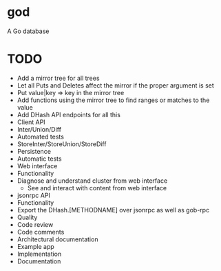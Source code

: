 god
===

A Go database

# TODO

* Add a mirror tree for all trees
 * Let all Puts and Deletes affect the mirror if the proper argument is set
 * Put value|key => key in the mirror tree
 * Add functions using the mirror tree to find ranges or matches to the value
 * Add DHash API endpoints for all this
* Client API
 * Inter/Union/Diff
  * Automated tests
 * StoreInter/StoreUnion/StoreDiff
* Persistence
 * Automatic tests
* Web interface
 * Functionality
  * Diagnose and understand cluster from web interface
	* See and interact with content from web interface
* jsonrpc API
 * Functionality
  * Export the DHash.[METHODNAME] over jsonrpc as well as gob-rpc
* Quality
 * Code review
 * Code comments
 * Architectural documentation
* Example app
 * Implementation
 * Documentation

